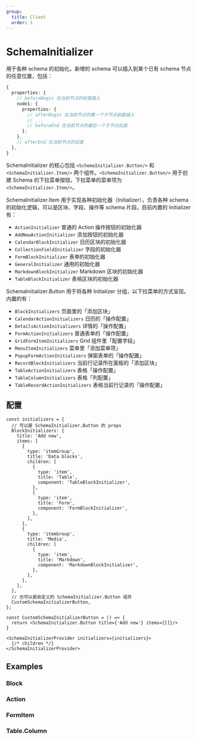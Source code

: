 ```yaml
---
group:
  title: Client
  order: 1
---
```


# SchemaInitializer

用于各种 schema 的初始化。新增的 schema 可以插入到某个已有 schema 节点的任意位置，包括：

```ts
{
  properties: {
    // beforeBegin 在当前节点的前面插入
    node1: {
      properties: {
        // afterBegin 在当前节点的第一个子节点前面插入
        // ...
        // beforeEnd 在当前节点的最后一个子节点后面
      },
    },
    // afterEnd 在当前节点的后面
  },
}
```

SchemaInitializer 的核心包括 `<SchemaInitializer.Button/>` 和 `<SchemaInitializer.Item/>` 两个组件。`<SchemaInitializer.Button/>` 用于创建 Schema 的下拉菜单按钮，下拉菜单的菜单项为 `<SchemaInitializer.Item/>`。

SchemaInitializer.Item 用于实现各种初始化器（Initializer），负责各种 schema 的初始化逻辑，可以是区块、字段、操作等 schema 片段。目前内置的 Initializer 有：

- `ActionInitializer` 普通的 Action 操作按钮的初始化器
- `AddNewActionInitializer` 添加按钮的初始化器
- `CalendarBlockInitializer` 日历区块的初始化器
- `CollectionFieldInitializer` 字段的初始化器
- `FormBlockInitializer` 表单的初始化器
- `GeneralInitializer` 通用的初始化器
- `MarkdownBlockInitializer` Markdown 区块的初始化器
- `TableBlockInitializer` 表格区块的初始化器

SchemaInitializer.Button 用于将各种 Initializer 分组，以下拉菜单的方式呈现。内置的有：

- `BlockInitializers` 页面里的「添加区块」
- `CalendarActionInitializers` 日历的「操作配置」
- `DetailsActionInitializers` 详情的「操作配置」
- `FormActionInitializers` 普通表单的「操作配置」
- `GridFormItemInitializers` Grid 组件里「配置字段」
- `MenuItemInitializers` 菜单里「添加菜单项」
- `PopupFormActionInitializers` 弹窗表单的「操作配置」
- `RecordBlockInitializers` 当前行记录所在面板的「添加区块」
- `TableActionInitializers` 表格「操作配置」
- `TableColumnInitializers` 表格「列配置」
- `TableRecordActionInitializers` 表格当前行记录的「操作配置」

## 配置

```tsx | pure
const initializers = {
  // 可以是 SchemaInitializer.Button 的 props
  BlockInitializers: {
    title: 'Add new',
    items: [
      {
        type: 'itemGroup',
        title: 'Data blocks',
        children: [
          {
            type: 'item',
            title: 'Table',
            component: 'TableBlockInitializer',
          },
          {
            type: 'item',
            title: 'Form',
            component: 'FormBlockInitializer',
          },
        ],
      },
      {
        type: 'itemGroup',
        title: 'Media',
        children: [
          {
            type: 'item',
            title: 'Markdown',
            component: 'MarkdownBlockInitializer',
          },
        ],
      },
    ],
  },
  // 也可以是自定义的 SchemaInitializer.Button 组件
  CustomSchemaInitializerButton,
};

const CustomSchemaInitializerButton = () => {
  return <SchemaInitializer.Button title={'Add new'} items={[]}/>
}

<SchemaInitializerProvider initializers={initializers}>
  {/* children */}
</SchemaInitializerProvider>
```

## Examples

### Block

<code src="./demos/demo1.tsx"></code>

### Action

<code src="./demos/demo2.tsx"></code>

### FormItem

<code src="./demos/demo3.tsx"></code>

### Table.Column

<code src="./demos/demo4.tsx"></code>
